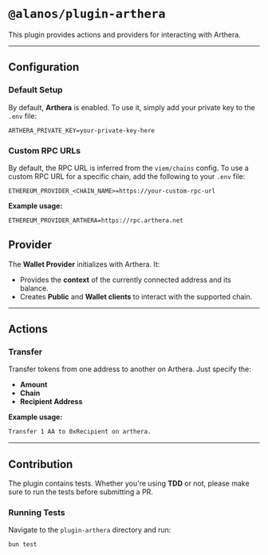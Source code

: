 # `@alanos/plugin-arthera`

This plugin provides actions and providers for interacting with Arthera.

---

## Configuration

### Default Setup

By default, **Arthera** is enabled. To use it, simply add your private key to the `.env` file:

```env
ARTHERA_PRIVATE_KEY=your-private-key-here
```

### Custom RPC URLs

By default, the RPC URL is inferred from the `viem/chains` config. To use a custom RPC URL for a specific chain, add the following to your `.env` file:

```env
ETHEREUM_PROVIDER_<CHAIN_NAME>=https://your-custom-rpc-url
```

**Example usage:**

```env
ETHEREUM_PROVIDER_ARTHERA=https://rpc.arthera.net
```

## Provider

The **Wallet Provider** initializes with Arthera. It:

- Provides the **context** of the currently connected address and its balance.
- Creates **Public** and **Wallet clients** to interact with the supported chain.

---

## Actions

### Transfer

Transfer tokens from one address to another on Arthera. Just specify the:

- **Amount**
- **Chain**
- **Recipient Address**

**Example usage:**

```bash
Transfer 1 AA to 0xRecipient on arthera.
```

---

## Contribution

The plugin contains tests. Whether you're using **TDD** or not, please make sure to run the tests before submitting a PR.

### Running Tests

Navigate to the `plugin-arthera` directory and run:

```bash
bun test
```
